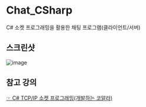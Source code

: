 # Chat_CSharp
C# 소켓 프로그래밍을 활용한 채팅 프로그램(클라이언트/서버)

## 스크린샷
![image](https://user-images.githubusercontent.com/91407433/230143393-e8584422-6ca5-43fd-83b0-c27da7cb654e.png)

## 참고 강의
[☞ C# TCP/IP 소켓 프로그래밍(개발하는 코알라)](https://www.inflearn.com/course/%EC%94%A8%EC%83%B5-tcp-ip-%EC%86%8C%EC%BC%93%ED%94%84%EB%A1%9C%EA%B7%B8%EB%9E%98%EB%B0%8D/dashboard)
